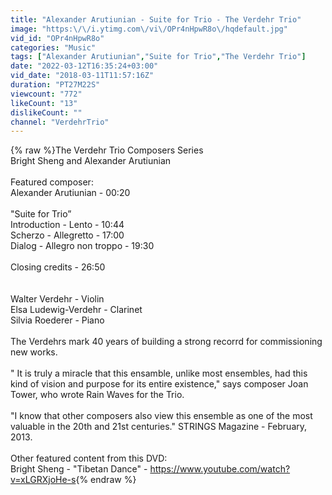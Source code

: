 ```yaml
---
title: "Alexander Arutiunian - Suite for Trio - The Verdehr Trio"
image: "https:\/\/i.ytimg.com\/vi\/OPr4nHpwR8o\/hqdefault.jpg"
vid_id: "OPr4nHpwR8o"
categories: "Music"
tags: ["Alexander Arutiunian","Suite for Trio","The Verdehr Trio"]
date: "2022-03-12T16:35:24+03:00"
vid_date: "2018-03-11T11:57:16Z"
duration: "PT27M22S"
viewcount: "772"
likeCount: "13"
dislikeCount: ""
channel: "VerdehrTrio"
---
```

{% raw %}The Verdehr Trio Composers Series<br />Bright Sheng and Alexander Arutiunian<br /><br />Featured composer:<br />Alexander Arutiunian - 00:20<br /><br />&quot;Suite for Trio” <br />Introduction - Lento - 10:44<br />Scherzo - Allegretto - 17:00<br />Dialog - Allegro non troppo - 19:30<br /><br />Closing credits - 26:50<br /><br /><br />Walter Verdehr - Violin<br />Elsa Ludewig-Verdehr - Clarinet<br />Silvia Roederer - Piano<br /><br />The Verdehrs mark 40 years of building a strong recorrd for commissioning new works. <br /><br />&quot; It is truly a miracle that this ensamble, unlike most ensembles, had this kind of vision and purpose for its entire existence,&quot; says composer Joan Tower, who wrote Rain Waves for the Trio. <br /><br />&quot;I know that other composers also view this ensemble as one of the most valuable in the 20th and 21st centuries.&quot; STRINGS Magazine - February, 2013.<br /><br />Other featured content from this DVD:<br />Bright Sheng - &quot;Tibetan Dance&quot; - <a rel="nofollow" target="blank" href="https://www.youtube.com/watch?v=xLGRXjoHe-s">https://www.youtube.com/watch?v=xLGRXjoHe-s</a>{% endraw %}
